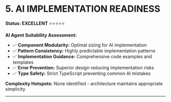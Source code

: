 # 5. AI IMPLEMENTATION READINESS

**Status: EXCELLENT** ⭐⭐⭐⭐⭐

**AI Agent Suitability Assessment:**
- ✅ **Component Modularity:** Optimal sizing for AI implementation
- ✅ **Pattern Consistency:** Highly predictable implementation patterns
- ✅ **Implementation Guidance:** Comprehensive code examples and templates
- ✅ **Error Prevention:** Superior design reducing implementation risks
- ✅ **Type Safety:** Strict TypeScript preventing common AI mistakes

**Complexity Hotspots:** None identified - architecture maintains appropriate simplicity

---

